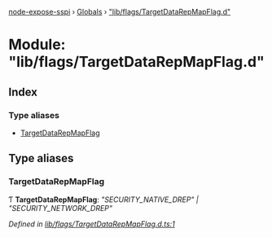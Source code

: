 [node-expose-sspi](../README.md) › [Globals](../globals.md) › ["lib/flags/TargetDataRepMapFlag.d"](_lib_flags_targetdatarepmapflag_d_.md)

# Module: "lib/flags/TargetDataRepMapFlag.d"

## Index

### Type aliases

* [TargetDataRepMapFlag](_lib_flags_targetdatarepmapflag_d_.md#targetdatarepmapflag)

## Type aliases

###  TargetDataRepMapFlag

Ƭ **TargetDataRepMapFlag**: *"SECURITY_NATIVE_DREP" | "SECURITY_NETWORK_DREP"*

*Defined in [lib/flags/TargetDataRepMapFlag.d.ts:1](https://github.com/jlguenego/node-expose-sspi/blob/f44ba74/lib/flags/TargetDataRepMapFlag.d.ts#L1)*

